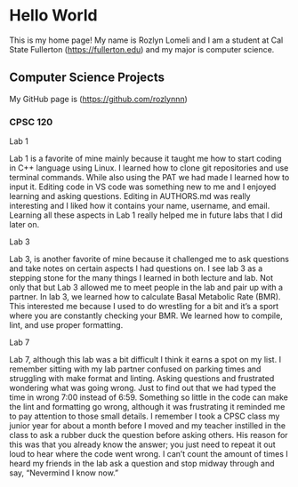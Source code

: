   # Hello World

  This is my home page! My name is Rozlyn Lomeli and I am a student at Cal State Fullerton (https://fullerton.edu) and my major is computer science.

  ## Computer Science Projects

  My GitHub page is (https://github.com/rozlynnn)

  ### CPSC 120

  Lab 1

  Lab 1 is a favorite of mine mainly because it taught me how to start coding in C++ language using Linux. I learned how to clone git repositories and use terminal commands. While also using the PAT we had made I learned how to input it. Editing code in VS code was something new to me and I enjoyed learning and asking questions. Editing in AUTHORS.md was really interesting and I liked how it contains your name, username, and email. Learning all these aspects in Lab 1 really helped me in future labs that I did later on. 

  Lab 3

  Lab 3, is another favorite of mine because it challenged me to ask questions and take notes on certain aspects I had questions on. I see lab 3 as a stepping stone for the many things I learned in both lecture and lab. Not only that but Lab 3 allowed me to meet people in the lab and pair up with a partner. In lab 3, we learned how to calculate Basal Metabolic Rate (BMR). This interested me because I used to do wrestling for a bit and it’s a sport where you are constantly checking your BMR. We learned how to compile, lint, and use proper formatting.

  Lab 7

  Lab 7, although this lab was a bit difficult I think it earns a spot on my list. I remember sitting with my lab partner confused on parking times and struggling with make format and linting. Asking questions and frustrated wondering what was going wrong. Just to find out that we had typed the time in wrong 7:00 instead of 6:59. Something so little in the code can make the lint and formatting go wrong, although it was frustrating it reminded me to pay attention to those small details. I remember I took a CPSC class my junior year for about a month before I moved and my teacher instilled in the class to ask a rubber duck the question before asking others. His reason for this was that you already know the answer; you just need to repeat it out loud to hear where the code went wrong. I can’t count the amount of times I heard my friends in the lab ask a question and stop midway through and say, “Nevermind I know now.”
